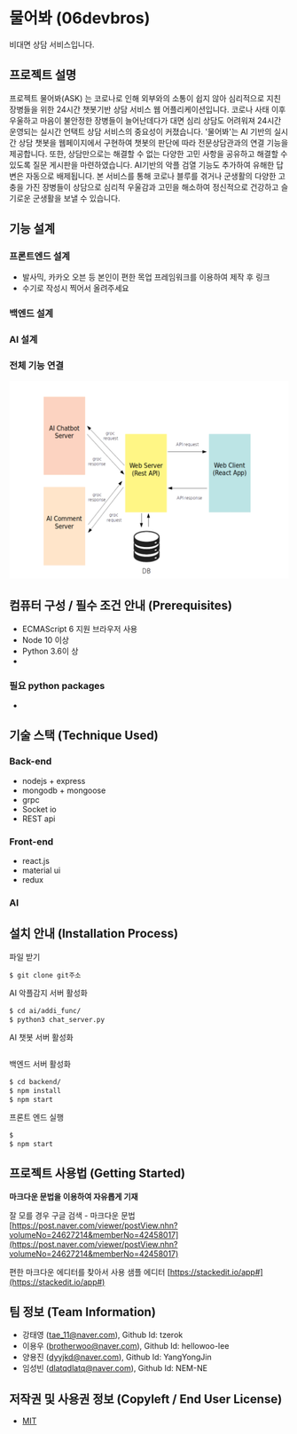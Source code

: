 # 물어봐 (06devbros)
비대면 상담 서비스입니다.

## 프로젝트 설명
 프로젝트 물어봐(ASK) 는 코로나로 인해 외부와의 소통이 쉽지 않아 심리적으로 지친 장병들을 위한 24시간 챗봇기반 상담 서비스 웹 어플리케이션입니다. 코로나 사태 이후 우울하고 마음이 불안정한 장병들이 늘어난데다가 대면 심리 상담도 어려워져 24시간 운영되는 실시간 언택트 상담 서비스의 중요성이 커졌습니다. '물어봐'는 AI 기반의 실시간 상담 챗봇을 웹페이지에서 구현하여 챗봇의 판단에 따라 전문상담관과의 연결 기능을 제공합니다. 또한, 상담만으로는 해결할 수 없는 다양한 고민 사항을 공유하고 해결할 수 있도록 질문 게시판을 마련하였습니다.  AI기반의 악플 검열 기능도 추가하여 유해한 답변은 자동으로 배제됩니다.  본 서비스를 통해 코로나 블루를 겪거나 군생활의 다양한 고충을 가진 장병들이 상담으로 심리적 우울감과 고민을 해소하여 정신적으로 건강하고 슬기로운 군생활을 보낼 수 있습니다.

## 기능 설계
### 프론트엔드 설계
 - 발사믹, 카카오 오븐 등 본인이 편한 목업 프레임워크를 이용하여 제작 후 링크 
 - 수기로 작성시 찍어서 올려주세요

### 백엔드 설계

### AI 설계

### 전체 기능 연결
 ![relation](./relation.png)

## 컴퓨터 구성 / 필수 조건 안내 (Prerequisites)
* ECMAScript 6 지원 브라우저 사용
* Node 10 이상
* Python 3.6이 상
* 

### 필요 python packages
*

## 기술 스택 (Technique Used)
### Back-end
 - nodejs + express
 - mongodb + mongoose
 - grpc
 - Socket io
 - REST api
 
### Front-end
 -  react.js
 -  material ui
 -  redux

### AI

## 설치 안내 (Installation Process)
파일 받기
```
$ git clone git주소
```

AI 악플감지 서버 활성화
```
$ cd ai/addi_func/
$ python3 chat_server.py
```
AI 챗봇 서버 활성화
```
```
백엔드 서버 활성화
```
$ cd backend/
$ npm install
$ npm start
```
프론트 엔드 실행
```
$
$ npm start
```

## 프로젝트 사용법 (Getting Started)
**마크다운 문법을 이용하여 자유롭게 기재**

잘 모를 경우
구글 검색 - 마크다운 문법
[https://post.naver.com/viewer/postView.nhn?volumeNo=24627214&memberNo=42458017](https://post.naver.com/viewer/postView.nhn?volumeNo=24627214&memberNo=42458017)

 편한 마크다운 에디터를 찾아서 사용
 샘플 에디터 [https://stackedit.io/app#](https://stackedit.io/app#)
 
## 팀 정보 (Team Information)
- 강태영 (tae_11@naver.com), Github Id: tzerok
- 이용우 (brotherwoo@naver.com), Github Id: hellowoo-lee
- 양용진 (dyyjkd@naver.com), Github Id: YangYongJin
- 임성빈 (dlatqdlatq@naver.com), Github Id: NEM-NE

## 저작권 및 사용권 정보 (Copyleft / End User License)
 * [MIT](https://github.com/osam2020-WEB/Sample-ProjectName-TeamName/blob/master/license.md)


